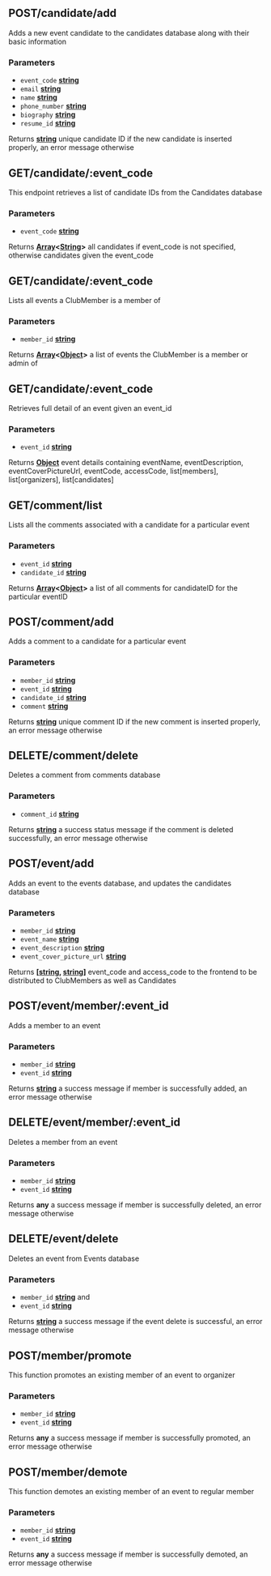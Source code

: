 ## POST/candidate/add

Adds a new event candidate to the candidates database along
with their basic information

### Parameters

*   `event_code` **[string][27]** 
*   `email` **[string][27]** 
*   `name` **[string][27]** 
*   `phone_number` **[string][27]** 
*   `biography` **[string][27]** 
*   `resume_id` **[string][27]** 

Returns **[string][27]** unique candidate ID if the new candidate is inserted
properly, an error message otherwise

## GET/candidate/:event_code

This endpoint retrieves a list of candidate IDs from the
Candidates database

### Parameters

*   `event_code` **[string][27]** 

Returns **[Array][28]<[String][27]>** all candidates if event_code is not specified, otherwise
candidates given the event_code

## GET/candidate/:event_code

Lists all events a ClubMember is a member of

### Parameters

*   `member_id` **[string][27]** 

Returns **[Array][28]<[Object][29]>** a list of events the ClubMember is a member or admin of

## GET/candidate/:event_code

Retrieves full detail of an event given an event_id

### Parameters

*   `event_id` **[string][27]** 

Returns **[Object][29]** event details containing eventName, eventDescription,
eventCoverPictureUrl, eventCode, accessCode, list\[members], list\[organizers],
list\[candidates]

## GET/comment/list

Lists all the comments associated with a candidate for a particular event

### Parameters

*   `event_id` **[string][27]** 
*   `candidate_id` **[string][27]** 

Returns **[Array][28]<[Object][29]>** a list of all comments for candidateID for the
particular eventID

## POST/comment/add

Adds a comment to a candidate for a particular event

### Parameters

*   `member_id` **[string][27]** 
*   `event_id` **[string][27]** 
*   `candidate_id` **[string][27]** 
*   `comment` **[string][27]** 

Returns **[string][27]** unique comment ID if the new comment is inserted
properly, an error message otherwise

## DELETE/comment/delete

Deletes a comment from comments database

### Parameters

*   `comment_id` **[string][27]** 

Returns **[string][27]** a success status message if the comment is deleted
successfully, an error message otherwise

## POST/event/add

Adds an event to the events database, and updates the candidates database

### Parameters

*   `member_id` **[string][27]** 
*   `event_name` **[string][27]** 
*   `event_description` **[string][27]** 
*   `event_cover_picture_url` **[string][27]** 

Returns **\[[string][27], [string][27]]** event_code and access_code to the frontend to
be distributed to ClubMembers as well as Candidates

## POST/event/member/:event_id

Adds a member to an event

### Parameters

*   `member_id` **[string][27]** 
*   `event_id` **[string][27]** 

Returns **[string][27]** a success message if member is successfully added, an
error message otherwise

## DELETE/event/member/:event_id

Deletes a member from an event

### Parameters

*   `member_id` **[string][27]** 
*   `event_id` **[string][27]** 

Returns **any** a success message if member is successfully deleted, an
error message otherwise

## DELETE/event/delete

Deletes an event from Events database

### Parameters

*   `member_id` **[string][27]** and
*   `event_id` **[string][27]** 

Returns **[string][27]** a success message if the event delete is successful, an
error message otherwise

## POST/member/promote

This function promotes an existing member of an event to organizer

### Parameters

*   `member_id` **[string][27]** 
*   `event_id` **[string][27]** 

Returns **any** a success message if member is successfully promoted, an
error message otherwise

## POST/member/demote

This function demotes an existing member of an event to regular member

### Parameters

*   `member_id` **[string][27]** 
*   `event_id` **[string][27]** 

Returns **any** a success message if member is successfully demoted, an
error message otherwise

[1]: #postcandidateadd

[2]: #parameters

[3]: #get

[4]: #parameters-1

[5]: #get-1

[6]: #parameters-2

[7]: #get-2

[8]: #parameters-3

[9]: #getcommentlist

[10]: #parameters-4

[11]: #postcommentadd

[12]: #parameters-5

[13]: #deletecommentdelete

[14]: #parameters-6

[15]: #posteventadd

[16]: #parameters-7

[17]: #post

[18]: #parameters-8

[19]: #delete

[20]: #parameters-9

[21]: #deleteeventdelete

[22]: #parameters-10

[23]: #postmemberpromote

[24]: #parameters-11

[25]: #postmemberdemote

[26]: #parameters-12

[27]: https://developer.mozilla.org/docs/Web/JavaScript/Reference/Global_Objects/String

[28]: https://developer.mozilla.org/docs/Web/JavaScript/Reference/Global_Objects/Array

[29]: https://developer.mozilla.org/docs/Web/JavaScript/Reference/Global_Objects/Object
